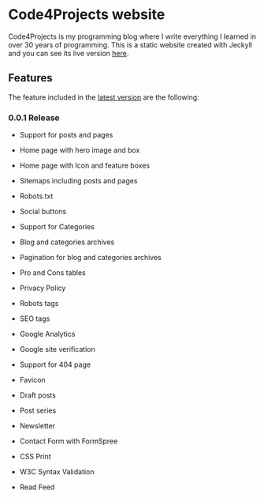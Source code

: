# Code4Projects website

Code4Projects is my programming blog where I write everything I learned in over 30 years of programming. This is a static website created with Jeckyll and you can see its live version [here](https://www.code4projects.net).

## Features

The feature included in the [latest version](https://github.com/sasadangelo/code4projects/releases/tag/0.0.1) are the following:

### 0.0.1 Release

* Support for posts and pages
* Home page with hero image and box
* Home page with Icon and feature boxes
* Sitemaps including posts and pages
* Robots.txt
* Social buttons
* Support for Categories
* Blog and categories archives
* Pagination for blog and categories archives
* Pro and Cons tables
* Privacy Policy
* Robots tags
* SEO tags
* Google Analytics
* Google site verification
* Support for 404 page
* Favicon
* Draft posts
* Post series
* Newsletter

* Contact Form with FormSpree
* CSS Print
* W3C Syntax Validation
* Read Feed
